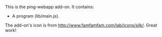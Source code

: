 This is the ping-webapp add-on.  It contains:

* A program (lib/main.js).

The add-on's icon is from http://www.famfamfam.com/lab/icons/silk/. Great work!


